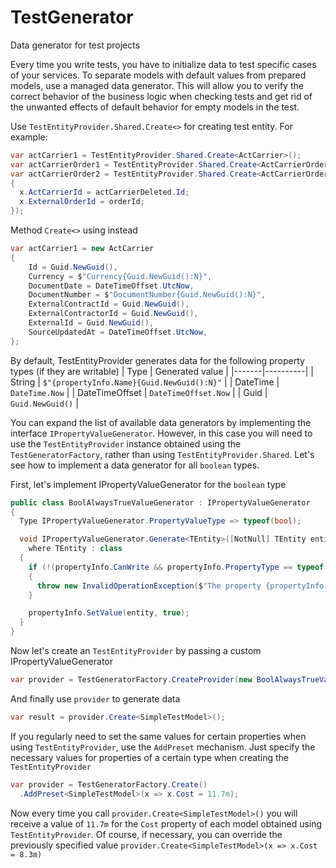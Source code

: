 # TestGenerator
Data generator for test projects

Every time you write tests, you have to initialize data to test specific cases of your services. To separate models with default values from prepared models, use a managed data generator. This will allow you to verify the correct behavior of the business logic when checking tests and get rid of the unwanted effects of default behavior for empty models in the test.

Use ```TestEntityProvider.Shared.Create<>```
for creating test entity. For example:
```cs
var actCarrier1 = TestEntityProvider.Shared.Create<ActCarrier>();
var actCarrierOrder1 = TestEntityProvider.Shared.Create<ActCarrierOrder>(x => x.ActCarrierId = actCarrier.Id);
var actCarrierOrder2 = TestEntityProvider.Shared.Create<ActCarrierOrder>(x => 
{
  x.ActCarrierId = actCarrierDeleted.Id;
  x.ExternalOrderId = orderId;
});
```
Method ```Create<>``` using instead
```cs
var actCarrier1 = new ActCarrier
{
    Id = Guid.NewGuid(),
    Currency = $"Currency{Guid.NewGuid():N}",
    DocumentDate = DateTimeOffset.UtcNow,
    DocumentNumber = $"DocumentNumber{Guid.NewGuid():N}",
    ExternalContractId = Guid.NewGuid(),
    ExternalContractorId = Guid.NewGuid(),
    ExternalId = Guid.NewGuid(),
    SourceUpdatedAt = DateTimeOffset.UtcNow,
};
```

By default, TestEntityProvider generates data for the following property types (if they are writable)
| Type | Generated value |
|-------|----------|
| String | ```$"{propertyInfo.Name}{Guid.NewGuid():N}"``` |
| DateTime | ```DateTime.Now``` |
| DateTimeOffset | ```DateTimeOffset.Now``` |
| Guid | ```Guid.NewGuid()``` |

You can expand the list of available data generators by implementing the interface ```IPropertyValueGenerator```. However, in this case you will need to use the ```TestEntityProvider``` instance obtained using the ```TestGeneratorFactory```, rather than using ```TestEntityProvider.Shared```.
Let's see how to implement a data generator for all ```boolean``` types.

First, let's implement IPropertyValueGenerator for the ```boolean``` type
```cs
public class BoolAlwaysTrueValueGenerator : IPropertyValueGenerator
{
  Type IPropertyValueGenerator.PropertyValueType => typeof(bool);

  void IPropertyValueGenerator.Generate<TEntity>([NotNull] TEntity entity, [NotNull] PropertyInfo propertyInfo)
    where TEntity : class
  {
    if (!(propertyInfo.CanWrite && propertyInfo.PropertyType == typeof(bool)))
    {
      throw new InvalidOperationException($"The property {propertyInfo.Name} could not be write for {GetType().Name}");
    }

    propertyInfo.SetValue(entity, true);
  }
}
```

Now let's create an ```TestEntityProvider``` by passing a custom IPropertyValueGenerator
```cs
var provider = TestGeneratorFactory.CreateProvider(new BoolAlwaysTrueValueGenerator());
```

And finally use ```provider``` to generate data
```cs
var result = provider.Create<SimpleTestModel>();
```

If you regularly need to set the same values for certain properties when using ```TestEntityProvider```, use the ```AddPreset``` mechanism. Just specify the necessary values for properties of a certain type when creating the ```TestEntityProvider```
```cs
var provider = TestGeneratorFactory.Create()
  .AddPreset<SimpleTestModel>(x => x.Cost = 11.7m);
```
Now every time you call ```provider.Create<SimpleTestModel>()``` you will receive a value of ```11.7m``` for the ```Cost``` property of each model obtained using ```TestEntityProvider```. Of course, if necessary, you can override the previously specified value ```provider.Create<SimpleTestModel>(x => x.Cost = 8.3m)```
